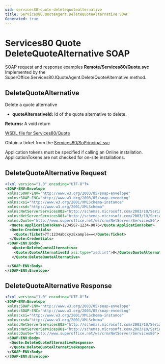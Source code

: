 ```yaml
---
uid: services80-quote-deletequotealternative
title: Services80.QuoteAgent.DeleteQuoteAlternative SOAP
Generated: true
---
```


# Services80 Quote DeleteQuoteAlternative SOAP

SOAP request and response examples **Remote/Services80/Quote.svc**
Implemented by the <see cref="M:SuperOffice.Services80.IQuoteAgent.DeleteQuoteAlternative">SuperOffice.Services80.IQuoteAgent.DeleteQuoteAlternative</see> method.

## DeleteQuoteAlternative

Delete a quote alternative

* **quoteAlternativeId:** Id of the quote alternative to delete.

**Returns:** A void return


[WSDL file for Services80/Quote](../Services80-Quote.md)

Obtain a ticket from the [Services80/SoPrincipal.svc](../SoPrincipal/SoPrincipal.md)

Application tokens must be specified if calling an Online installation. ApplicationTokens are not checked for on-site installations.

## DeleteQuoteAlternative Request

```xml
<?xml version="1.0" encoding="UTF-8"?>
<SOAP-ENV:Envelope
 xmlns:SOAP-ENV="http://www.w3.org/2003/05/soap-envelope"
 xmlns:SOAP-ENC="http://www.w3.org/2003/05/soap-encoding"
 xmlns:xsi="http://www.w3.org/2001/XMLSchema-instance"
 xmlns:xsd="http://www.w3.org/2001/XMLSchema"
 xmlns:NetServerServices802="http://schemas.microsoft.com/2003/10/Serialization/Arrays"
 xmlns:NetServerServices801="http://schemas.microsoft.com/2003/10/Serialization/"
 xmlns:Quote="http://www.superoffice.net/ws/crm/NetServer/Services80">
  <Quote:ApplicationToken>1234567-1234-9876</Quote:ApplicationToken>
  <Quote:Credentials>
    <Quote:Ticket>7T:1234abcxyzExample==</Quote:Ticket>
  </Quote:Credentials>
 <SOAP-ENV:Body>
   <Quote:DeleteQuoteAlternative>
    <Quote:QuoteAlternativeId xsi:type="xsd:int">0</Quote:QuoteAlternativeId>
   </Quote:DeleteQuoteAlternative>

 </SOAP-ENV:Body>
</SOAP-ENV:Envelope>

```


## DeleteQuoteAlternative Response

```xml
<?xml version="1.0" encoding="UTF-8"?>
<SOAP-ENV:Envelope
 xmlns:SOAP-ENV="http://www.w3.org/2003/05/soap-envelope"
 xmlns:SOAP-ENC="http://www.w3.org/2003/05/soap-encoding"
 xmlns:xsi="http://www.w3.org/2001/XMLSchema-instance"
 xmlns:xsd="http://www.w3.org/2001/XMLSchema"
 xmlns:NetServerServices802="http://schemas.microsoft.com/2003/10/Serialization/Arrays"
 xmlns:NetServerServices801="http://schemas.microsoft.com/2003/10/Serialization/"
 xmlns:Quote="http://www.superoffice.net/ws/crm/NetServer/Services80">
 <SOAP-ENV:Body>
  <Quote:DeleteQuoteAlternativeResponse>
  </Quote:DeleteQuoteAlternativeResponse>
 </SOAP-ENV:Body>
</SOAP-ENV:Envelope>

```

